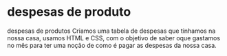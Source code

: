 # despesas de produto
despesas de produtos
Criamos uma tabela de despesas que tinhamos na nossa casa, usamos HTML e CSS, com o objetivo de saber oque gastamos no mês para ter uma noção de como é pagar as despesas da nossa casa. 
